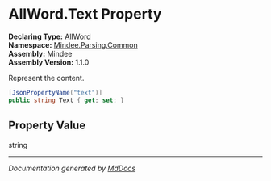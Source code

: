 ﻿<!--  
  <auto-generated>   
    The contents of this file were generated by a tool.  
    Changes to this file may be list if the file is regenerated  
  </auto-generated>   
-->

# AllWord.Text Property

**Declaring Type:** [AllWord](../index.md)  
**Namespace:** [Mindee.Parsing.Common](../../index.md)  
**Assembly:** Mindee  
**Assembly Version:** 1.1.0

Represent the content.

```csharp
[JsonPropertyName("text")]
public string Text { get; set; }
```

## Property Value

string

___

*Documentation generated by [MdDocs](https://github.com/ap0llo/mddocs)*
